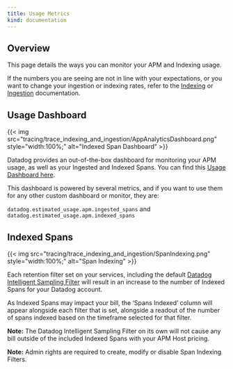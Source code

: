 ```yaml
---
title: Usage Metrics
kind: documentation
---
```

## Overview

This page details the ways you can monitor your APM and Indexing usage.

If the numbers you are seeing are not in line with your expectations, or you want to change your ingestion or indexing rates, refer to the [Indexing][1] or [Ingestion][2] documentation.

## Usage Dashboard
{{< img src="tracing/trace_indexing_and_ingestion/AppAnalyticsDashboard.png" style="width:100%;" alt="Indexed Span Dashboard" >}}

Datadog provides an out-of-the-box dashboard for monitoring your APM usage, as well as your Ingested and Indexed Spans. You can find this [Usage Dashboard here][3].

This dashboard is powered by several metrics, and if you want to use them for any other custom dashboard or monitor, they are:

`datadog.estimated_usage.apm.ingested_spans` and `datadog.estimated_usage.apm.indexed_spans`

## Indexed Spans

{{< img src="tracing/trace_indexing_and_ingestion/SpanIndexing.png" style="width:100%;" alt="Span Indexing" >}}

Each retention filter set on your services, including the default [Datadog Intelligent Sampling Filter][4] will result in an increase to the number of Indexed Spans for your Datadog account.

As Indexed Spans may impact your bill, the ‘Spans Indexed’ column will appear alongside each filter that is set, alongside a readout of the number of spans indexed based on the timeframe selected for that filter.

**Note:** The Datadog Intelligent Sampling Filter on its own will not cause any bill outside of the included Indexed Spans with your APM Host pricing.

**Note:** Admin rights are required to create, modify or disable Span Indexing Filters.

[1]: /tracing/trace_ingestion_and_indexing/indexing
[2]: /tracing/trace_ingestion_and_indexing/ingestion
[3]: https://app.datadoghq.com/dash/integration/30337/app-analytics-usage
[4]: /tracing/trace_ingestion_and_indexing/Indexing/#
